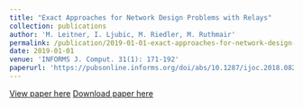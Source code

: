 ```yaml
---
title: "Exact Approaches for Network Design Problems with Relays"
collection: publications
author: 'M. Leitner, I. Ljubic, M. Riedler, M. Ruthmair'
permalink: /publication/2019-01-01-exact-approaches-for-network-design-problems-with-relays
date: 2019-01-01
venue: 'INFORMS J. Comput. 31(1): 171-192'
paperurl: 'https://pubsonline.informs.org/doi/abs/10.1287/ijoc.2018.0820'
---
```

[View paper here](https://pubsonline.informs.org/doi/abs/10.1287/ijoc.2018.0820)
[Download paper here](https://www.ac.tuwien.ac.at/files/tr/ac-tr-15-003.pdf)
